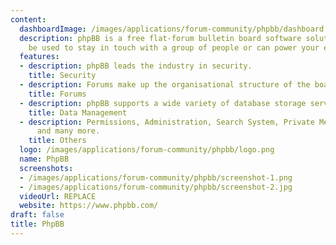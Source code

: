 ```yaml
---
content:
  dashboardImage: /images/applications/forum-community/phpbb/dashboard.png
  description: phpBB is a free flat-forum bulletin board software solution that can
    be used to stay in touch with a group of people or can power your entire website.
  features:
  - description: phpBB leads the industry in security.
    title: Security
  - description: Forums make up the organisational structure of the board.
    title: Forums
  - description: phpBB supports a wide variety of database storage servers.
    title: Data Management
  - description: Permissions, Administration, Search System, Private Messaging, Moderators
      and many more.
    title: Others
  logo: /images/applications/forum-community/phpbb/logo.png
  name: PhpBB
  screenshots:
  - /images/applications/forum-community/phpbb/screenshot-1.png
  - /images/applications/forum-community/phpbb/screenshot-2.jpg
  videoUrl: REPLACE
  website: https://www.phpbb.com/
draft: false
title: PhpBB
---
```


